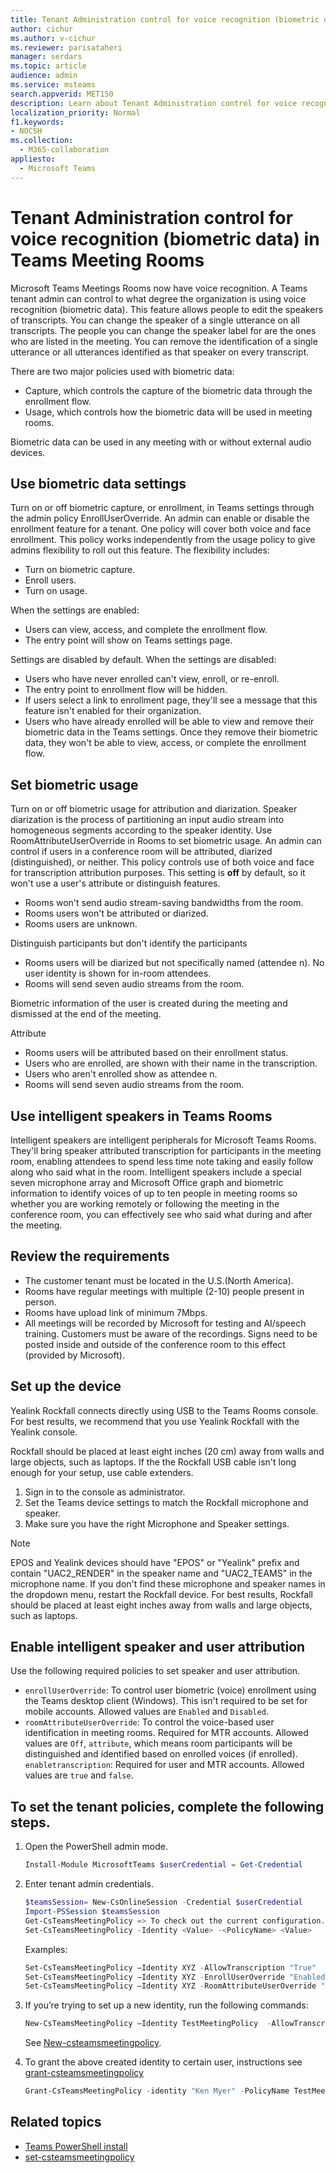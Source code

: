 ```yaml
---
title: Tenant Administration control for voice recognition (biometric data) in meeting rooms 
author: cichur
ms.author: v-cichur
ms.reviewer: parisataheri
manager: serdars
ms.topic: article
audience: admin
ms.service: msteams
search.appverid: MET150
description: Learn about Tenant Administration control for voice recognition (biometric data) in meeting rooms.
localization_priority: Normal
f1.keywords:
- NOCSH
ms.collection: 
  - M365-collaboration
appliesto: 
  - Microsoft Teams
---
```


# Tenant Administration control for voice recognition (biometric data) in Teams Meeting Rooms

Microsoft Teams Meetings Rooms now have voice recognition. A Teams tenant admin can control to what degree the organization is using voice recognition (biometric data). This feature allows people to edit the speakers of transcripts. You can change the speaker of a single utterance on all transcripts. The people you can change the speaker label for are the ones who are listed in the meeting. You can remove the identification of a single utterance or all utterances identified as that speaker on every transcript.

There are two major policies used with biometric data:

- Capture, which controls the capture of the biometric data through the enrollment flow.
- Usage, which controls how the biometric data will be used in meeting rooms.

Biometric data can be used in any meeting with or without external audio devices.

## Use biometric data settings

Turn on or off biometric capture, or enrollment, in Teams settings through the admin policy EnrollUserOverride. An admin can enable or disable the enrollment feature for a tenant. One policy will cover both voice and face enrollment. This policy works independently from the usage policy to give admins flexibility to roll out this feature. The flexibility includes:

- Turn on biometric capture.
- Enroll users.
- Turn on usage.

When the settings are enabled:

- Users can view, access, and complete the enrollment flow.
- The entry point will show on Teams settings page.  

Settings are disabled by default. When the settings are disabled:

- Users who have never enrolled can't view, enroll, or re-enroll.
- The entry point to enrollment flow will be hidden.
- If users select a link to enrollment page, they'll see a message that this feature isn't enabled for their organization.  
- Users who have already enrolled will be able to view and remove their biometric data in the Teams settings. Once they remove their biometric data, they won't be able to view, access, or complete the enrollment flow.  

## Set biometric usage

Turn on or off biometric usage for attribution and diarization. Speaker diarization is the process of partitioning an input audio stream into homogeneous segments according to the speaker identity. Use RoomAttributeUserOverride in Rooms to set biometric usage. An admin can control if users in a conference room will be attributed, diarized (distinguished), or neither. This policy controls use of both voice and face for transcription attribution purposes. This setting is **off** by default, so it won't use a user's attribute or distinguish features.

- Rooms won't send audio stream-saving bandwidths from the room.  
- Rooms users won't be attributed or diarized.
- Rooms users are unknown.  

Distinguish participants but don't identify the participants

- Rooms users will be diarized but not specifically named (attendee n). No user identity is shown for in-room attendees.
- Rooms will send seven audio streams from the room.

Biometric information of the user is created during the meeting and dismissed at the end of the meeting.

Attribute  

- Rooms users will be attributed based on their enrollment status. 
- Users who are enrolled, are shown with their name in the transcription.  
- Users who aren't enrolled show as attendee n.
- Rooms will send seven audio streams from the room.

## Use intelligent speakers in Teams Rooms

Intelligent speakers are intelligent peripherals for Microsoft Teams Rooms. They'll bring speaker attributed transcription for participants in the meeting room, enabling attendees to spend less time note taking and easily follow along who said what in the room. Intelligent speakers include a special seven microphone array and Microsoft Office graph and biometric information to identify voices of up to ten people in meeting rooms so whether you are working remotely or following the meeting in the conference room, you can effectively see who said what during and after the meeting.

## Review the requirements

- The customer tenant must be located in the U.S.(North America).
-	Rooms have regular meetings with multiple (2-10) people present in person.
- Rooms have upload link of minimum 7Mbps.
- All meetings will be recorded by Microsoft for testing and AI/speech training. Customers must be aware of the recordings. Signs need to be posted inside and outside of the conference room to this effect (provided by Microsoft).

## Set up the device

Yealink Rockfall connects directly using USB to the Teams Rooms console. For best results, we recommend that you use Yealink Rockfall with the Yealink console.

Rockfall should be placed at least eight inches (20 cm) away from walls and large objects, such as laptops. If the the Rockfall USB cable isn't long enough for your setup, use cable extenders.

1. Sign in to the console as administrator.
2. Set the Teams device settings to match the Rockfall microphone and speaker.
3. Make sure you have the right Microphone and Speaker settings. 
   
> [!Note]
> EPOS and Yealink devices should have "EPOS" or "Yealink" prefix and contain "UAC2_RENDER" in the speaker name and "UAC2_TEAMS" in the microphone name. If you don't find these microphone and speaker names in the dropdown menu, restart the Rockfall device. For best results, Rockfall should be placed at least eight inches away from walls and large objects, such as laptops.

## Enable intelligent speaker and user attribution

Use the following required policies to set speaker and user attribution.

- `enrollUserOverride`: To control user biometric (voice) enrollment using the Teams desktop client (Windows). This isn't required to be set for mobile accounts. Allowed values are `Enabled` and `Disabled`. 
- `roomAttributeUserOverride`: To control the voice-based user identification in meeting rooms. Required for MTR accounts. Allowed values are `Off`, `attribute`, which means room participants will be distinguished and identified based on enrolled voices (if enrolled). 
`enabletranscription`: Required for user and MTR accounts. Allowed values are `true` and `false`.

## To set the tenant policies, complete the following steps.

1. Open the PowerShell admin mode. 

    ```PowerShell
    Install-Module MicrosoftTeams $userCredential = Get-Credential
    ```

2. Enter tenant admin credentials.

    ```PowerShell
    $teamsSession= New-CsOnlineSession -Credential $userCredential 
    Import-PSSession $teamsSession 
    Get-CsTeamsMeetingPolicy => To check out the current configuration. 
    Set-CsTeamsMeetingPolicy -Identity <Value> -<PolicyName> <Value>  
    ```

    Examples:

    ```PowerShell
    Set-CsTeamsMeetingPolicy –Identity XYZ -AllowTranscription "True"
    Set-CsTeamsMeetingPolicy –Identity XYZ -EnrollUserOverride "Enabled"
    Set-CsTeamsMeetingPolicy –Identity XYZ -RoomAttributeUserOverride "Attribute"
    ```

3. If you’re trying to set up a new identity, run the following commands:

    ```PowerShell
    New-CsTeamsMeetingPolicy –Identity TestMeetingPolicy  -AllowTranscription $True -EnrollUserOverride "Enabled" -RoomAttributeUserOverride "Attribute"
    ```

   See [New-csteamsmeetingpolicy](https://docs.microsoft.com/powershell/module/skype/new-csteamsmeetingpolicy?view=skype-ps).

4. To grant the above created identity to certain user, instructions see [grant-csteamsmeetingpolicy](https://docs.microsoft.com/powershell/module/skype/grant-csteamsmeetingpolicy?view=skype-ps)

   ```PowerShell
   Grant-CsTeamsMeetingPolicy -identity "Ken Myer" -PolicyName TestMeetingPolicy
   ```

## Related topics

- [Teams PowerShell install](https://docs.microsoft.com/MicrosoftTeams/teams-powershell-install)
- [set-csteamsmeetingpolicy](https://docs.microsoft.com/powershell/module/skype/set-csteamsmeetingpolicy?view=skype-ps)
